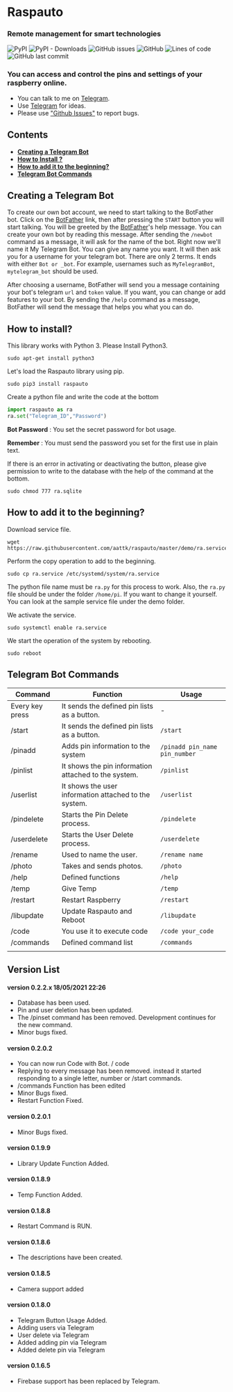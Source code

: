 # Raspauto
### Remote management for smart technologies

![PyPI](https://img.shields.io/pypi/v/raspauto) ![PyPI - Downloads](https://img.shields.io/pypi/dm/raspauto) ![GitHub issues](https://img.shields.io/github/issues-raw/aattk/raspauto) ![GitHub](https://img.shields.io/github/license/aattk/raspauto) ![Lines of code](https://img.shields.io/tokei/lines/github/aattk/raspauto) ![GitHub last commit](https://img.shields.io/github/last-commit/aattk/raspauto) 

### You can access and control the pins and settings of your raspberry online.
- You can talk to me on [Telegram](https://t.me/raspauto). 
- Use [Telegram](https://t.me/raspauto) for ideas.
- Please use ["Github Issues"](https://github.com/aattk/raspauto/issues) to report bugs.


## Contents
- [**Creating a Telegram Bot**](#creating-a-telegram-bot)
- [**How to Install ?**](#how-to-install)
- [**How to add it to the beginning?**](#startup)
- [**Telegram Bot Commands**](#Telegram-Bot-Commands)


## Creating a Telegram Bot

To create our own bot account, we need to start talking to the BotFather bot. Click on the [BotFather](https://telegram.me/botfather) link, then after pressing the ``START`` button you will start talking. You will be greeted by the [BotFather](https://telegram.me/botfather)'s help message. You can create your own bot by reading this message.
After sending the ``/newbot`` command as a message, it will ask for the name of the bot. Right now we'll name it My Telegram Bot. You can give any name you want. It will then ask you for a username for your telegram bot. There are only 2 terms. It ends with either ``Bot or _bot``. For example, usernames such as ``MyTelegramBot``, ``mytelegram_bot`` should be used.

After choosing a username, BotFather will send you a message containing your bot's telegram ``url`` and ``token`` value. If you want, you can change or add features to your bot. By sending the ``/help`` command as a message, BotFather will send the message that helps you what you can do.


## How to install?
This library works with Python 3. Please Install Python3.

``` 
sudo apt-get install python3 
```

Let's load the Raspauto library using pip.

```
sudo pip3 install raspauto
```

Create a python file and write the code at the bottom

``` python
import raspauto as ra
ra.set("Telegram_ID","Password")
```
**Bot Password** : You set the secret password for bot usage.

**Remember**     : You must send the password you set for the first use in plain text.

If there is an error in activating or deactivating the button, please give permission to write to the database with the help of the command at the bottom.

```
sudo chmod 777 ra.sqlite
```

## How to add it to the beginning?
Download service file.

```
wget https://raw.githubusercontent.com/aattk/raspauto/master/demo/ra.service
```

Perform the copy operation to add to the beginning.

```
sudo cp ra.service /etc/systemd/system/ra.service
```

The python file name must be ``ra.py`` for this process to work. Also, the ``ra.py`` file should be under the folder ``/home/pi``. If you want to change it yourself. You can look at the sample service file under the demo folder.

We activate the service.

```
sudo systemctl enable ra.service
```

We start the operation of the system by rebooting.

```
sudo reboot
```

## Telegram Bot Commands
|Command|Function|Usage|
|-|-|-|
|Every key press|It sends the defined pin lists as a button.|-|
|/start|It sends the defined pin lists as a button.|``/start``|
|/pinadd|Adds pin information to the system|``/pinadd pin_name pin_number``|
|/pinlist|It shows the pin information attached to the system.|``/pinlist``|
|/userlist|It shows the user information attached to the system.|``/userlist``|
|/pindelete|Starts the Pin Delete process.|``/pindelete``|
|/userdelete|Starts the User Delete process.|``/userdelete``|
|/rename|Used to name the user.|``/rename name``|
|/photo|Takes and sends photos.|``/photo``|
|/help|Defined functions|``/help``|
|/temp|Give Temp|``/temp``|
|/restart|Restart Raspberry|``/restart``|
|/libupdate|Update Raspauto and Reboot|``/libupdate``|
|/code|You use it to execute code|``/code your_code``|
|/commands|Defined command list|``/commands``|
||||

## Version List
#### version 0.2.2.x 18/05/2021 22:26
- Database has been used.
- Pin and user deletion has been updated.
- The /pinset command has been removed. Development continues for the new command.
- Minor bugs fixed.

#### version 0.2.0.2
- You can now run Code with Bot. / code
- Replying to every message has been removed. instead it started responding to a single letter, number or /start commands. 
- /commands Function has been edited
- Minor Bugs fixed.
- Restart Function Fixed.
#### version 0.2.0.1
- Minor Bugs fixed.
#### version 0.1.9.9
- Library Update Function Added.
#### version 0.1.8.9
- Temp Function Added.
#### version 0.1.8.8
- Restart Command is RUN.
#### version 0.1.8.6
- The descriptions have been created.
#### version 0.1.8.5
- Camera support added 
#### version 0.1.8.0
- Telegram Button Usage Added.
- Adding users via Telegram 
- User delete via Telegram 
- Added adding pin via Telegram
- Added delete pin via Telegram
#### version 0.1.6.5
- Firebase support has been replaced by Telegram.
